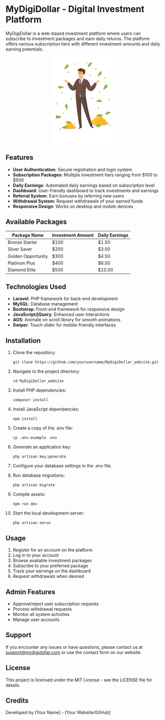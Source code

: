 # MyDigiDollar - Digital Investment Platform

MyDigiDollar is a web-based investment platform where users can subscribe to investment packages and earn daily returns. The platform offers various subscription tiers with different investment amounts and daily earning potentials.

<p align="center">
<img src="public/img/three.svg" alt="MyDigiDollar" width="200">
</p>

## Features

- **User Authentication**: Secure registration and login system
- **Subscription Packages**: Multiple investment tiers ranging from $100 to $500
- **Daily Earnings**: Automated daily earnings based on subscription level
- **Dashboard**: User-friendly dashboard to track investments and earnings
- **Referral System**: Earn bonuses by referring new users
- **Withdrawal System**: Request withdrawals of your earned funds
- **Responsive Design**: Works on desktop and mobile devices

## Available Packages

| Package Name | Investment Amount | Daily Earnings |
|--------------|-------------------|----------------|
| Bronze Starter | $100 | $1.50 |
| Silver Saver | $200 | $3.00 |
| Golden Opportunity | $300 | $4.50 |
| Platinum Plus | $400 | $6.00 |
| Diamond Elite | $500 | $10.00 |

## Technologies Used

- **Laravel**: PHP framework for back-end development
- **MySQL**: Database management
- **Bootstrap**: Front-end framework for responsive design
- **JavaScript/jQuery**: Enhanced user interactions
- **AOS**: Animate on scroll library for smooth animations
- **Swiper**: Touch slider for mobile-friendly interfaces

## Installation

1. Clone the repository:
   ```
   git clone https://github.com/yourusername/MyDigiDollar_website.git
   ```

2. Navigate to the project directory:
   ```
   cd MyDigiDollar_website
   ```

3. Install PHP dependencies:
   ```
   composer install
   ```

4. Install JavaScript dependencies:
   ```
   npm install
   ```

5. Create a copy of the .env file:
   ```
   cp .env.example .env
   ```

6. Generate an application key:
   ```
   php artisan key:generate
   ```

7. Configure your database settings in the .env file.

8. Run database migrations:
   ```
   php artisan migrate
   ```

9. Compile assets:
   ```
   npm run dev
   ```

10. Start the local development server:
    ```
    php artisan serve
    ```

## Usage

1. Register for an account on the platform
2. Log in to your account
3. Browse available investment packages
4. Subscribe to your preferred package
5. Track your earnings on the dashboard
6. Request withdrawals when desired

## Admin Features

- Approve/reject user subscription requests
- Process withdrawal requests
- Monitor all system activities
- Manage user accounts

## Support

If you encounter any issues or have questions, please contact us at support@mydigidollar.com or use the contact form on our website.

## License

This project is licensed under the MIT License - see the LICENSE file for details.

## Credits

Developed by [Your Name] - [Your Website/GitHub]
